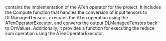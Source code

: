 contains the implementation of the ATen operator for the project. It includes the Compute function that handles the conversion of input tensors to DLManagedTensors, executes the ATen operation using the ATenOperatorExecutor, and converts the output DLManagedTensors back to OrtValues. Additionally, it provides a function for executing the reduce sum operation using the ATenOperatorExecutor.
